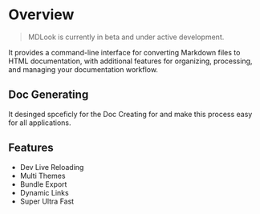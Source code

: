 # Overview

> MDLook is currently in beta and under active development.

It provides a command-line interface for converting Markdown files to HTML documentation, with additional features for organizing, processing, and managing your documentation workflow.

## Doc Generating

It desinged spceficly for the Doc Creating for and make this process easy for all applications.

## Features

- Dev Live Reloading
- Multi Themes
- Bundle Export
- Dynamic Links
- Super Ultra Fast

